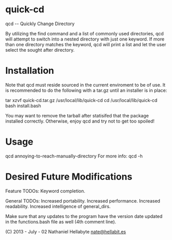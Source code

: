 quick-cd
========

qcd -- Quickly Change Directory

By utilizing the find command and a list of commonly used directories,
qcd will attempt to switch into a nested directory with just one keyword.
If more than one directory matches the keyword, qcd will print a list and let the
user select the sought after directory. 

Installation
============

Note that qcd must reside sourced in the current enviroment to be of use.
It is recommended to do the following with a tar.gz until an installer is in place:

tar xzvf quick-cd.tar.gz /usr/local/lib/quick-cd
cd /usr/local/lib/quick-cd
bash install.bash

You may want to remove the tarball after statisifed that the package installed correctly.
Otherwise, enjoy qcd and try not to get too spoiled!
    
Usage
=====

qcd annoying-to-reach-manually-directory
For more info:
    qcd -h

Desired Future Modifications
============================
Feature TODOs:
    Keyword completion.

General TODOs:
    Increased portability. 
    Increased performance.
    Increased readability.
    Increased intelligence of general_dirs.

Make sure that any updates to the program have the version date updated in the functions.bash
file as well (4th comment line).

(C) 2013 - July - 02 Nathaniel Hellabyte nate@hellabit.es

